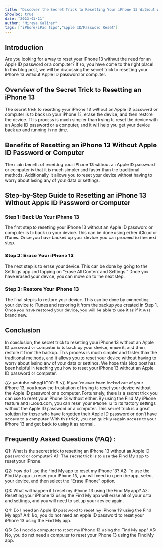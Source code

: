 ```yaml
---
title: "Discover the Secret Trick to Resetting Your iPhone 13 Without Apple ID Password or Computer!"
ShowToc: true 
date: "2023-01-21"
author: "Mireya Kaliher" 
tags: ["iPhone/iPad Tips","Apple ID/Password Reset"]
---
```

## Introduction
Are you looking for a way to reset your iPhone 13 without the need for an Apple ID password or a computer? If so, you have come to the right place! In this blog post, we will be discussing the secret trick to resetting your iPhone 13 without Apple ID password or computer. 

## Overview of the Secret Trick to Resetting an iPhone 13
The secret trick to resetting your iPhone 13 without an Apple ID password or computer is to back up your iPhone 13, erase the device, and then restore the device. This process is much simpler than trying to reset the device with an Apple ID password or a computer, and it will help you get your device back up and running in no time. 

## Benefits of Resetting an iPhone 13 Without Apple ID Password or Computer
The main benefit of resetting your iPhone 13 without an Apple ID password or computer is that it is much simpler and faster than the traditional methods. Additionally, it allows you to reset your device without having to worry about losing any of your data or settings. 

## Step-by-Step Guide to Resetting an iPhone 13 Without Apple ID Password or Computer

### Step 1: Back Up Your iPhone 13
The first step to resetting your iPhone 13 without an Apple ID password or computer is to back up your device. This can be done using either iCloud or iTunes. Once you have backed up your device, you can proceed to the next step. 

### Step 2: Erase Your iPhone 13
The next step is to erase your device. This can be done by going to the Settings app and tapping on “Erase All Content and Settings.” Once you have erased your device, you can move on to the next step. 

### Step 3: Restore Your iPhone 13
The final step is to restore your device. This can be done by connecting your device to iTunes and restoring it from the backup you created in Step 1. Once you have restored your device, you will be able to use it as if it was brand new. 

## Conclusion
In conclusion, the secret trick to resetting your iPhone 13 without an Apple ID password or computer is to back up your device, erase it, and then restore it from the backup. This process is much simpler and faster than the traditional methods, and it allows you to reset your device without having to worry about losing any of your data or settings. We hope this blog post has been helpful in teaching you how to reset your iPhone 13 without an Apple ID password or computer.

{{< youtube rahpgUO00-8 >}} 
If you’ve ever been locked out of your iPhone 13, you know the frustration of trying to reset your device without the Apple ID password or a computer. Fortunately, there is a secret trick you can use to reset your iPhone 13 without either. By using the Find My iPhone feature and iCloud.com, you can reset your iPhone 13 to its factory settings without the Apple ID password or a computer. This secret trick is a great solution for those who have forgotten their Apple ID password or don’t have access to a computer. With this trick, you can quickly regain access to your iPhone 13 and get back to using it as normal.

## Frequently Asked Questions (FAQ) :
Q1: What is the secret trick to resetting an iPhone 13 without an Apple ID password or computer?
A1: The secret trick is to use the Find My app to reset your iPhone. 

Q2: How do I use the Find My app to reset my iPhone 13?
A2: To use the Find My app to reset your iPhone 13, you will need to open the app, select your device, and then select the “Erase iPhone” option.

Q3: What will happen if I reset my iPhone 13 using the Find My app?
A3: Resetting your iPhone 13 using the Find My app will erase all of your data and settings, and you will need to set up your device again. 

Q4: Do I need an Apple ID password to reset my iPhone 13 using the Find My app?
A4: No, you do not need an Apple ID password to reset your iPhone 13 using the Find My app. 

Q5: Do I need a computer to reset my iPhone 13 using the Find My app?
A5: No, you do not need a computer to reset your iPhone 13 using the Find My app.


